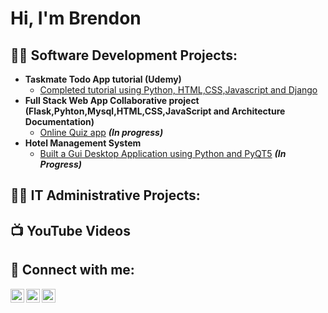 <h1>Hi, I'm Brendon

<h2>👨‍💻 Software Development Projects:</h2>

- <b> Taskmate Todo App tutorial (Udemy)</b>
  - [Completed tutorial using Python, HTML,CSS,Javascript and Django](https://github.com/brendonb/taskmate)
- <b>Full Stack Web App Collaborative project (Flask,Pyhton,Mysql,HTML,CSS,JavaScript and Architecture Documentation)</b>
  - [Online Quiz app](https://github.com/brendonb/examprepstudio) <b><i>(In progress)</b></i>
- <b>Hotel Management System</b>
  - [Built a Gui Desktop Application using Python and PyQT5](https://github.com/brendonb/Hotel-Management-System) <b><i>(In Progress)</b></i>
    
<h2>👨‍💻 IT Administrative Projects:</h2>
<h2>📺 YouTube Videos</h2>



<h2> 🤳 Connect with me:</h2>

[<img align="left" alt="JoshMadakor | YouTube" width="22px" src="https://cdn.jsdelivr.net/npm/simple-icons@v3/icons/youtube.svg" />][youtube]
[<img align="left" alt="JoshMadakor | Twitter" width="22px" src="https://cdn.jsdelivr.net/npm/simple-icons@v3/icons/twitter.svg" />][twitter]
[<img align="left" alt="JoshMadakor | LinkedIn" width="22px" src="https://cdn.jsdelivr.net/npm/simple-icons@v3/icons/linkedin.svg" />][linkedin]


[twitter]: https://twitter.com/[BarendsBrendon]
[youtube]: https://www.youtube.com/channel/UCwsS7b9pKKJ3bBONRoE3ELQ
[linkedin]: https://linkedin.com/in/brendon-barends-90aa6a28a/



